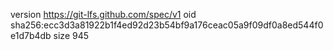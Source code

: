 version https://git-lfs.github.com/spec/v1
oid sha256:ecc3d3a81922b1f4ed92d23b54bf9a176ceac05a9f09df0a8ed544f0e1d7b4db
size 945
